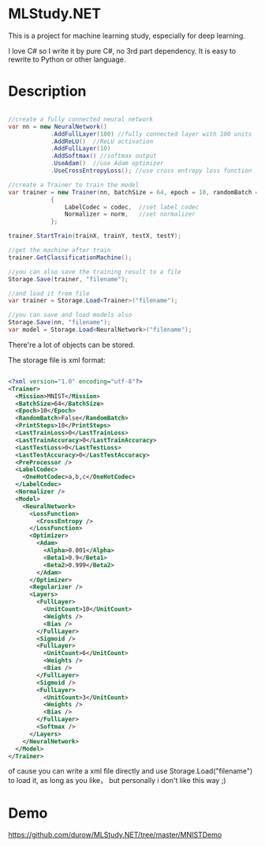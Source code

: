 # MLStudy.NET

This is a project for machine learning study, especially for deep learning.

I love C# so I write it by pure C#, no 3rd part dependency. It is easy to rewrite to Python or other language.

# Description

```C#

//create a fully connected neural network
var nn = new NeuralNetwork()
            .AddFullLayer(100) //fully connected layer with 100 units
            .AddReLU()  //ReLU activation
            .AddFullLayer(10)
            .AddSoftmax() //softmax output
            .UseAdam()  //use Adam optimizer
            .UseCrossEntropyLoss(); //use cross entropy loss function

//create a Trainer to train the model
var trainer = new Trainer(nn, batchSize = 64, epoch = 10, randomBatch = true)
            {
                LabelCodec = codec,  //set label codec
                Normalizer = norm,   //set normalizer
            };

trainer.StartTrain(trainX, trainY, testX, testY);

//get the machine after train
trainer.GetClassificationMachine();

//you can also save the training result to a file
Storage.Save(trainer, "filename");

//and load it from file
var trainer = Storage.Load<Trainer>("filename");

//you can save and load models also
Storage.Save(nn, "filename");
var model = Storage.Load<NeuralNetwork>("filename");

```

There're a lot of objects can be stored.

The storage file is xml format:

```XML

<?xml version="1.0" encoding="utf-8"?>
<Trainer>
  <Mission>MNIST</Mission>
  <BatchSize>64</BatchSize>
  <Epoch>10</Epoch>
  <RandomBatch>False</RandomBatch>
  <PrintSteps>10</PrintSteps>
  <LastTrainLoss>0</LastTrainLoss>
  <LastTrainAccuracy>0</LastTrainAccuracy>
  <LastTestLoss>0</LastTestLoss>
  <LastTestAccuracy>0</LastTestAccuracy>
  <PreProcessor />
  <LabelCodec>
    <OneHotCodec>a,b,c</OneHotCodec>
  </LabelCodec>
  <Normalizer />
  <Model>
    <NeuralNetwork>
      <LossFunction>
        <CrossEntropy />
      </LossFunction>
      <Optimizer>
        <Adam>
          <Alpha>0.001</Alpha>
          <Beta1>0.9</Beta1>
          <Beta2>0.999</Beta2>
        </Adam>
      </Optimizer>
      <Regularizer />
      <Layers>
        <FullLayer>
          <UnitCount>10</UnitCount>
          <Weights />
          <Bias />
        </FullLayer>
        <Sigmoid />
        <FullLayer>
          <UnitCount>6</UnitCount>
          <Weights />
          <Bias />
        </FullLayer>
        <Sigmoid />
        <FullLayer>
          <UnitCount>3</UnitCount>
          <Weights />
          <Bias />
        </FullLayer>
        <Softmax />
      </Layers>
    </NeuralNetwork>
  </Model>
</Trainer>

```

of cause you can write a xml file directly and use Storage.Load<Trainer>("filename") to load it, as long as you like， but personally i don't like this way ;)

# Demo

https://github.com/durow/MLStudy.NET/tree/master/MNISTDemo

